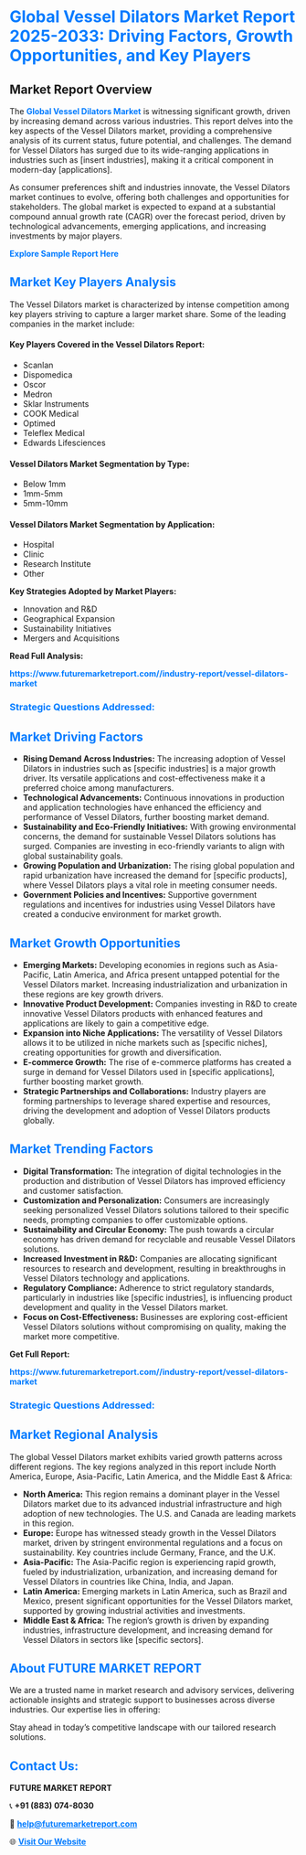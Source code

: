 <h1 style="color: #007BFF;">Global Vessel Dilators Market Report 2025-2033: Driving Factors, Growth Opportunities, and Key Players</h1>

<section id="overview">
<h2>Market Report Overview</h2>
<p>The <a href="https://www.futuremarketreport.com//industry-report/vessel-dilators-market" style="color: #007BFF; text-decoration: none;"><strong>Global Vessel Dilators Market</strong></a> is witnessing significant growth, driven by increasing demand across various industries. This report delves into the key aspects of the Vessel Dilators market, providing a comprehensive analysis of its current status, future potential, and challenges. The demand for Vessel Dilators has surged due to its wide-ranging applications in industries such as [insert industries], making it a critical component in modern-day [applications].</p>
<p>As consumer preferences shift and industries innovate, the Vessel Dilators market continues to evolve, offering both challenges and opportunities for stakeholders. The global market is expected to expand at a substantial compound annual growth rate (CAGR) over the forecast period, driven by technological advancements, emerging applications, and increasing investments by major players.</p>
</section>

<section id="overview">
<p><a href="https://www.futuremarketreport.com//request-sample/reportId=79941" style="color: #007BFF; text-decoration: none;"><strong>Explore Sample Report Here</strong></a></p>
</section>

<section id="key-players">
<h2 style="color: #007BFF;">Market Key Players Analysis</h2>
<p>The Vessel Dilators market is characterized by intense competition among key players striving to capture a larger market share. Some of the leading companies in the market include:</p>
<h4>Key Players Covered in the Vessel Dilators Report:</h4>
<ul><li>Scanlan</li><li>Dispomedica</li><li>Oscor</li><li>Medron</li><li>Sklar Instruments</li><li>COOK Medical</li><li>Optimed</li><li>Teleflex Medical</li><li>Edwards Lifesciences</li></ul>
<h4>Vessel Dilators Market Segmentation by Type:</h4>
<ul><li>Below 1mm</li><li>1mm-5mm</li><li>5mm-10mm</li></ul>

<h4>Vessel Dilators Market Segmentation by Application:</h4>
<ul><li>Hospital</li><li>Clinic</li><li>Research Institute</li><li>Other</li></ul>
<p><strong>Key Strategies Adopted by Market Players:</strong></p>
<ul>
<li>Innovation and R&D</li>
<li>Geographical Expansion</li>
<li>Sustainability Initiatives</li>
<li>Mergers and Acquisitions</li>
</ul>
</section>

<section>
<p><strong>Read Full Analysis: </strong></p><a href="https://www.futuremarketreport.com//industry-report/vessel-dilators-market" style="color: #007BFF; text-decoration: none;"><strong>https://www.futuremarketreport.com//industry-report/vessel-dilators-market</strong></a>
<h3 style="color: #007BFF;">Strategic Questions Addressed:</h3>
</section>

<section id="driving-factors">
<h2 style="color: #007BFF;">Market Driving Factors</h2>
<ul>
<li><strong>Rising Demand Across Industries:</strong> The increasing adoption of Vessel Dilators in industries such as [specific industries] is a major growth driver. Its versatile applications and cost-effectiveness make it a preferred choice among manufacturers.</li>
<li><strong>Technological Advancements:</strong> Continuous innovations in production and application technologies have enhanced the efficiency and performance of Vessel Dilators, further boosting market demand.</li>
<li><strong>Sustainability and Eco-Friendly Initiatives:</strong> With growing environmental concerns, the demand for sustainable Vessel Dilators solutions has surged. Companies are investing in eco-friendly variants to align with global sustainability goals.</li>
<li><strong>Growing Population and Urbanization:</strong> The rising global population and rapid urbanization have increased the demand for [specific products], where Vessel Dilators plays a vital role in meeting consumer needs.</li>
<li><strong>Government Policies and Incentives:</strong> Supportive government regulations and incentives for industries using Vessel Dilators have created a conducive environment for market growth.</li>
</ul>
</section>

<section id="growth-opportunities">
<h2 style="color: #007BFF;">Market Growth Opportunities</h2>
<ul>
<li><strong>Emerging Markets:</strong> Developing economies in regions such as Asia-Pacific, Latin America, and Africa present untapped potential for the Vessel Dilators market. Increasing industrialization and urbanization in these regions are key growth drivers.</li>
<li><strong>Innovative Product Development:</strong> Companies investing in R&D to create innovative Vessel Dilators products with enhanced features and applications are likely to gain a competitive edge.</li>
<li><strong>Expansion into Niche Applications:</strong> The versatility of Vessel Dilators allows it to be utilized in niche markets such as [specific niches], creating opportunities for growth and diversification.</li>
<li><strong>E-commerce Growth:</strong> The rise of e-commerce platforms has created a surge in demand for Vessel Dilators used in [specific applications], further boosting market growth.</li>
<li><strong>Strategic Partnerships and Collaborations:</strong> Industry players are forming partnerships to leverage shared expertise and resources, driving the development and adoption of Vessel Dilators products globally.</li>
</ul>
</section>

<section id="trending-factors">
<h2 style="color: #007BFF;">Market Trending Factors</h2>
<ul>
<li><strong>Digital Transformation:</strong> The integration of digital technologies in the production and distribution of Vessel Dilators has improved efficiency and customer satisfaction.</li>
<li><strong>Customization and Personalization:</strong> Consumers are increasingly seeking personalized Vessel Dilators solutions tailored to their specific needs, prompting companies to offer customizable options.</li>
<li><strong>Sustainability and Circular Economy:</strong> The push towards a circular economy has driven demand for recyclable and reusable Vessel Dilators solutions.</li>
<li><strong>Increased Investment in R&D:</strong> Companies are allocating significant resources to research and development, resulting in breakthroughs in Vessel Dilators technology and applications.</li>
<li><strong>Regulatory Compliance:</strong> Adherence to strict regulatory standards, particularly in industries like [specific industries], is influencing product development and quality in the Vessel Dilators market.</li>
<li><strong>Focus on Cost-Effectiveness:</strong> Businesses are exploring cost-efficient Vessel Dilators solutions without compromising on quality, making the market more competitive.</li>
</ul>
</section>

<section>
<p><strong>Get Full Report: </strong></p><a href="https://www.futuremarketreport.com//industry-report/vessel-dilators-market" style="color: #007BFF; text-decoration: none;"><strong>https://www.futuremarketreport.com//industry-report/vessel-dilators-market</strong></a>
<h3 style="color: #007BFF;">Strategic Questions Addressed:</h3>
</section>


<section id="regional-analysis">
<h2 style="color: #007BFF;">Market Regional Analysis</h2>
<p>The global Vessel Dilators market exhibits varied growth patterns across different regions. The key regions analyzed in this report include North America, Europe, Asia-Pacific, Latin America, and the Middle East & Africa:</p>
<ul>
<li><strong>North America:</strong> This region remains a dominant player in the Vessel Dilators market due to its advanced industrial infrastructure and high adoption of new technologies. The U.S. and Canada are leading markets in this region.</li>
<li><strong>Europe:</strong> Europe has witnessed steady growth in the Vessel Dilators market, driven by stringent environmental regulations and a focus on sustainability. Key countries include Germany, France, and the U.K.</li>
<li><strong>Asia-Pacific:</strong> The Asia-Pacific region is experiencing rapid growth, fueled by industrialization, urbanization, and increasing demand for Vessel Dilators in countries like China, India, and Japan.</li>
<li><strong>Latin America:</strong> Emerging markets in Latin America, such as Brazil and Mexico, present significant opportunities for the Vessel Dilators market, supported by growing industrial activities and investments.</li>
<li><strong>Middle East & Africa:</strong> The region’s growth is driven by expanding industries, infrastructure development, and increasing demand for Vessel Dilators in sectors like [specific sectors].</li>
</ul>
</section>

<footer>
<h2 style="color: #007BFF;">About FUTURE MARKET REPORT</h2>
<p>We are a trusted name in market research and advisory services, delivering actionable insights and strategic support to businesses across diverse industries. Our expertise lies in offering:</p>

<p>Stay ahead in today’s competitive landscape with our tailored research solutions.</p>

<h2 style="color: #007BFF;">Contact Us:</h2>
<p><strong>FUTURE MARKET REPORT</strong></p>
<p>📞 <strong>+91 (883) 074-8030</strong></p>
<p>📧 <strong><a href="mailto:help@futuremarketreport.com" style="color: #007BFF;">help@futuremarketreport.com</a></strong></p>
<p>🌐 <strong><a href="https://www.futuremarketreport.com/" style="color: #007BFF;">Visit Our Website</a></strong></p>
</footer>